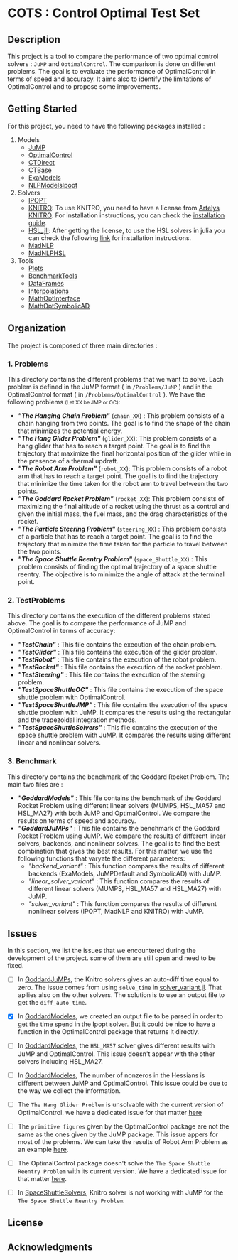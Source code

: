 # COTS : Control Optimal Test Set

## Description

This project is a tool to compare the performance of two optimal control solvers : `JuMP` and `OptimalControl`. The comparison is done on different problems. The goal is to evaluate the performance of OptimalControl in terms of speed and accuracy. It aims also to identify the limitations of OptimalControl and to propose some improvements.

## Getting Started

For this project, you need to have the following packages installed :
1. Models
    - [JuMP](https://jump.dev/JuMP.jl/stable/) 
    - [OptimalControl](https://control-toolbox.org/OptimalControl.jl/stable/)
    - [CTDirect](https://control-toolbox.org/docs/ctdirect/stable/)
    - [CTBase](https://control-toolbox.org/docs/ctbase/stable/)
    - [ExaModels](https://exanauts.github.io/ExaModels.jl/stable/)
    - [NLPModelsIpopt](https://jso.dev/NLPModelsIpopt.jl/stable/)
2. Solvers
    - [IPOPT](https://github.com/jump-dev/Ipopt.jl)
    - [KNITRO](https://www.artelys.com/app/docs/knitro/1_introduction.html): To use KNITRO, you need to have a license from [Artelys KNITRO](https://www.artelys.com/products/knitro/). For installation instructions, you can check the [installation guide](https://www.artelys.com/app/docs/knitro/1_introduction/installation.html).
    - [HSL_jll](https://licences.stfc.ac.uk/product/libhsl): After getting the license, to use the HSL solvers in julia you can check the following [link](https://discourse.julialang.org/t/how-to-get-hsl-up-and-running-with-ipopt/114138/3) for installation instructions.
    - [MadNLP](https://madnlp.github.io/MadNLP.jl/stable/)
    - [MadNLPHSL](https://github.com/MadNLP/MadNLP.jl/tree/master/lib/MadNLPHSL)
3. Tools
    - [Plots](http://docs.juliaplots.org/latest/)
    - [BenchmarkTools](https://github.com/JuliaCI/BenchmarkTools.jl)
    - [DataFrames](https://dataframes.juliadata.org/stable/)
    - [Interpolations](http://juliamath.github.io/Interpolations.jl/latest/)
    - [MathOptInterface](https://jump.dev/MathOptInterface.jl/stable/)
    - [MathOptSymbolicAD](https://juliapackages.com/p/mathoptsymbolicad)

## Organization

The project is composed of three main directories : 

### 1. Problems
This directory contains the different problems that we want to solve. Each problem is defined in the JuMP format ( in `/Problems/JuMP` ) and in the OptimalControl format ( in `/Problems/OptimalControl` ).
We have the following problems <span  style="font-size:0.8em;">(Let XX be JMP or OC)</span>:
- ***"The Hanging Chain Problem"*** (`chain_XX`) : This problem consists of a chain hanging from two points. The goal is to find the shape of the chain that minimizes the potential energy.
- ***"The Hang Glider Problem"*** (`glider_XX`): This problem consists of a hang glider that has to reach a target point. The goal is to find the trajectory that maximize the final horizontal position of the glider while in the presence of a thermal updraft.
- ***"The Robot Arm Problem"*** (`robot_XX`): This problem consists of a robot arm that has to reach a target point. The goal is to find the trajectory that minimize the time taken for the robot arm to travel between the two points.
- ***"The Goddard Rocket Problem"*** (`rocket_XX`): This problem consists of maximizing the final altitude of a rocket using the thrust as a control and given the initial mass, the fuel mass, and the drag characteristics of the rocket.      
- ***"The Particle Steering Problem"*** (`steering_XX`) : This problem consists of a particle that has to reach a target point. The goal is to find the trajectory that minimize the time taken for the particle to travel between the two points.
- ***"The Space Shuttle Reentry Problem"*** (`space_Shuttle_XX`) : This problem consists of finding the optimal trajectory of a space shuttle reentry. The objective is to minimize the angle of attack at the terminal point.

### 2. TestProblems

This directory contains the execution of the different problems stated above. The goal is to compare the performance of JuMP and OptimalControl in terms of accuracy:
- ***"TestChain"*** : This file contains the execution of the chain problem.
- ***"TestGlider"*** : This file contains the execution of the glider problem.
- ***"TestRobot"*** : This file contains the execution of the robot problem.
- ***"TestRocket"*** : This file contains the execution of the rocket problem.
- ***"TestSteering"*** : This file contains the execution of the steering problem.
- ***"TestSpaceShuttleOC"*** : This file contains the execution of the space shuttle problem with OptimalControl.
- ***"TestSpaceShuttleJMP"*** : This file contains the execution of the space shuttle problem with JuMP. It compares the results using the rectangular and the trapezoidal integration methods.
- ***"TestSpaceShuttleSolvers"*** : This file contains the execution of the space shuttle problem with JuMP. It compares the results using different linear and nonlinear solvers.

### 3. Benchmark
This directory contains the benchmark of the Goddard Rocket Problem. 
The main two files are :
- ***"GoddardModels"*** : This file contains the benchmark of the Goddard Rocket Problem using different linear solvers (MUMPS, HSL_MA57 and HSL_MA27) with both JuMP and OptimalControl. We compare the results on terms of speed and accuracy.
- ***"GoddardJuMPs"*** : This file contains the benchmark of the Goddard Rocket Problem using JuMP. We compare the results of different linear solvers, backends, and nonlinear solvers. The goal is to find the best combination that gives the best results.
For this matter, we use the following functions that varyate the different parameters:
    - *"backend_variant"* : This function compares the results of different backends (ExaModels, JuMPDefault and SymbolicAD) with JuMP.
    - *"linear_solver_variant"* : This function compares the results of different linear solvers (MUMPS, HSL_MA57 and HSL_MA27) with JuMP.
    - *"solver_variant"* : This function compares the results of different nonlinear solvers (IPOPT, MadNLP and KNITRO) with JuMP.

## Issues

In this section, we list the issues that we encountered during the development of the project. some of them are still open and need to be fixed.

- [ ] In [GoddardJuMPs](https://github.com/0Yassine0/COTS.jl/blob/a1b97478dfa4dcd7f9ed96fe8330ddbe5e274114/Benchmark/GoddardJuMPs.ipynb#L254), the Knitro solvers gives an auto-diff time equal to zero. The issue comes from using `solve_time` in [solver_variant.jl](https://github.com/0Yassine0/COTS.jl/blob/a1b97478dfa4dcd7f9ed96fe8330ddbe5e274114/Benchmark/solver_variant.jl#L39). That apllies also on the other solvers. The solution is to use an output file to get the `diff_auto_time`.
- [x] In [GoddardModeles](https://github.com/0Yassine0/COTS.jl/blob/a1b97478dfa4dcd7f9ed96fe8330ddbe5e274114/Benchmark/GoddardModeles.ipynb#L316), we created an output file to be parsed in order to get the time spend in the Ipopt solver. But it could be nice to have a function in the OptimalControl package that returns it directly.
- [ ] In [GoddardModeles](https://github.com/0Yassine0/COTS.jl/blob/a1b97478dfa4dcd7f9ed96fe8330ddbe5e274114/Benchmark/GoddardModeles.ipynb#L923), the `HSL_MA57` solver gives different results with JuMP and OptimalControl. This issue doesn't appear with the other solvers including HSL_MA27. 
- [ ] In [GoddardModeles](https://github.com/0Yassine0/COTS.jl/blob/a1b97478dfa4dcd7f9ed96fe8330ddbe5e274114/Benchmark/GoddardModeles.ipynb#L923), The number of nonzeros in the Hessians is different between JuMP and OptimalControl. This issue could be due to the way we collect the information.
- [ ] The `The Hang Glider Problem` is unsolvable with the current version of OptimalControl. we have a dedicated issue for that matter [here](https://github.com/0Yassine0/COTS.jl/issues/9)
- [ ] The `primitive figures` given by the OptimalControl package are not the same as the ones given by the JuMP package. This issue appers for most of the problems. We can take the results of Robot Arm Problem as an example [here](https://github.com/0Yassine0/COTS.jl/blob/a1b97478dfa4dcd7f9ed96fe8330ddbe5e274114/TestProblems/testRobot.ipynb).
- [ ] The OptimalControl package doesn't solve the `The Space Shuttle Reentry Problem` with its current version. We have a dedicated issue for that matter [here](https://github.com/0Yassine0/COTS.jl/issues/8).
- [ ] In [SpaceShuttleSolvers](https://github.com/0Yassine0/COTS.jl/blob/a1b97478dfa4dcd7f9ed96fe8330ddbe5e274114/TestProblems/SpaceShuttleSolvers.ipynb#L251), Knitro solver is not working with JuMP for the `The Space Shuttle Reentry Problem`.


## License

## Acknowledgments
